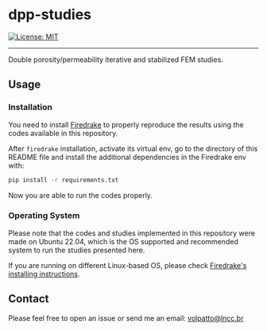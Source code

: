 # dpp-studies

[![License: MIT](https://img.shields.io/badge/License-MIT-yellow.svg)](https://opensource.org/licenses/MIT)

--------------------------------

Double porosity/permeability iterative and stabilized FEM studies.

## Usage

### Installation

You need to install [Firedrake](https://www.firedrakeproject.org/install.html) to properly reproduce the results using the codes available in this repository.

After `firedrake` installation, activate its virtual env, go to the directory of this README file and install the additional dependencies in the Firedrake env with:

```sh
pip install -r requirements.txt
```

Now you are able to run the codes properly.

### Operating System

Please note that the codes and studies implemented in this repository were made on Ubuntu 22.04, which is the OS supported and recommended system to run the studies presented here.

If you are running on different Linux-based OS, please check [Firedrake's installing instructions](https://www.firedrakeproject.org/install.html#supported-systems).

## Contact

Please feel free to open an issue or send me an email: volpatto@lncc.br
